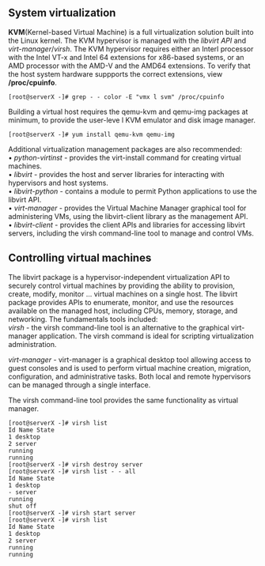 ## System virtualization
**KVM**(Kernel-based Virtual Machine) is a full virtualization solution built into the Linux kernel. The KVM hypervisor is managed with the *libvirt API* and *virt-manager*/*virsh*. The KVM hypervisor requires either an Interl processor with the Intel VT-x and Intel 64 extensions for x86-based systems, or an AMD processor with the AMD-V and the AMD64 extensions. To verify that the host system hardware suppports the correct extensions, view **/proc/cpuinfo**.
```{r, engine='bash', count_lines}
[root@serverX -]# grep - - color -E "vmx l svm" /proc/cpuinfo
```
Building a virtual host requires the qemu-kvm and qemu-img packages at minimum, to provide the user-leve l KVM emulator and disk image manager.
```{r, engine='bash', count_lines}
[root@serverX -]# yum install qemu-kvm qemu-img
```
Additional virtualization management packages are also recommended:<br />
• *python-virtinst* - provides the virt-install command for creating virtual machines.<br />
• *libvirt* - provides the host and server libraries for interacting with hypervisors and host systems.<br />
• *libvirt-python* - contains a module to permit Python applications to use the libvirt API.<br />
• *virt-manager* - provides the Virtual Machine Manager graphical tool for administering VMs, using the libvirt-client library as the management API.<br />
• *libvirt-client* - provides the client APls and libraries for accessing libvirt servers, including the virsh command-line tool to manage and control VMs.

## Controlling virtual machines
The libvirt package is a hypervisor-independent virtualization API to securely control virtual machines by providing the ability to provision, create, modify, monitor ... virtual machines on a single host. The libvirt package provides APls to enumerate, monitor,
and use the resources available on the managed host, including CPUs, memory, storage, and networking. The fundamentals tools included: <br />
*virsh* - the virsh command-line tool is an alternative to the graphical virt-manager application. The virsh command is ideal for scripting virtualization administration. <br />

*virt-manager* - virt-manager is a graphical desktop tool allowing access to guest consoles and is used to perform virtual machine creation, migration, configuration, and administrative tasks. Both local and remote hypervisors can be managed through a single interface.

The virsh command-line tool provides the same functionality as virtual manager.
```{r, engine='bash', count_lines}
[root@serverX -]# virsh list
Id Name State
1 desktop
2 server
running
running
[root@serverX -]# virsh destroy server
[root@serverX -]# virsh list - - all
Id Name State
1 desktop
- server
running
shut off
[root@serverX -]# virsh start server
[root@serverX -]# virsh list
Id Name State
1 desktop
2 server
running
running 
```
